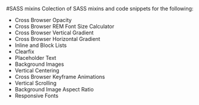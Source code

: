 #SASS mixins
Colection of SASS mixins and code snippets for the following:

  - Cross Browser Opacity
  - Cross Browser REM Font Size Calculator
  - Cross Browser Vertical Gradient
  - Cross Browser Horizontal Gradient
  - Inline and Block Lists
  - Clearfix
  - Placeholder Text
  - Background Images
  - Vertical Centering
  - Cross Browser Keyframe Animations
  - Vertical Scrolling
  - Background Image Aspect Ratio 
  - Responsive Fonts
